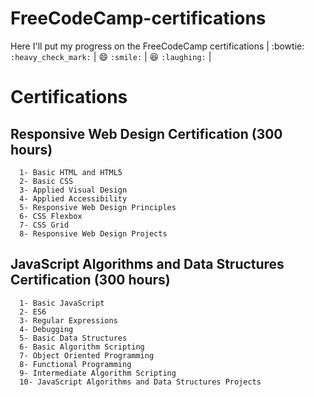 # FreeCodeCamp-certifications
Here I'll put my progress on the FreeCodeCamp certifications
| :bowtie: `:heavy_check_mark:` | :smile: `:smile:` | :laughing: `:laughing:` |

# Certifications

  ## Responsive Web Design Certification (300 hours)
      1- Basic HTML and HTML5
      2- Basic CSS
      3- Applied Visual Design
      4- Applied Accessibility
      5- Responsive Web Design Principles
      6- CSS Flexbox
      7- CSS Grid
      8- Responsive Web Design Projects
      
  ## JavaScript Algorithms and Data Structures Certification (300 hours)
      1- Basic JavaScript
      2- ES6
      3- Regular Expressions
      4- Debugging
      5- Basic Data Structures
      6- Basic Algorithm Scripting
      7- Object Oriented Programming
      8- Functional Programming 
      9- Intermediate Algorithm Scripting 
      10- JavaScript Algorithms and Data Structures Projects

 
